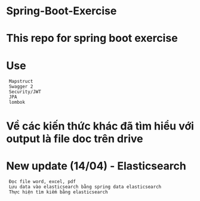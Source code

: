 # Spring-Boot-Exercise
# This repo for spring boot exercise
# Use 
     Mapstruct
     Swagger 2
     Security/JWT
     JPA
     lombok
# Về các kiến thức khác đã tìm hiểu với output là file doc trên drive
# New update (14/04) - Elasticsearch
     Đọc file word, excel, pdf
     Lưu data vào elasticsearch bằng spring data elasticsearch
     Thực hiện tìm kiếm bằng elasticsearch
